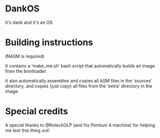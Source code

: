 # DankOS
It's dank and it's an OS

# Building instructions
(NASM is required)

It contains a 'make_me.sh' bash script that automatically builds an image
from the bootloader.

It also automatically assembles and copies all ASM files in the 'sources'
directory, and copies (just copy) all files from the 'extra' directory
in the image.

# Special credits
A special thanks to @KoleckOLP (and his Pentium 4 machine) for helping
me test this thing out!

